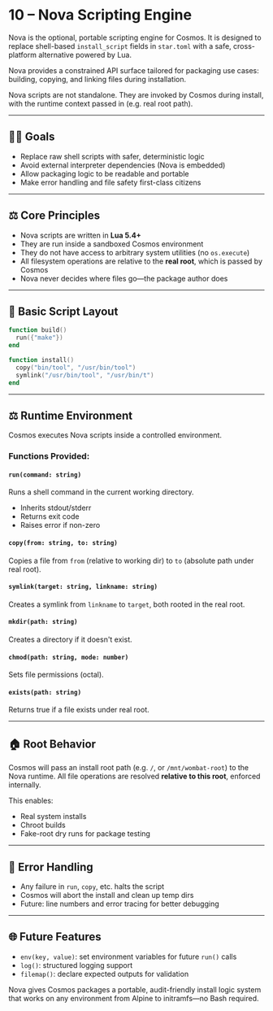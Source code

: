 # 10 – Nova Scripting Engine

Nova is the optional, portable scripting engine for Cosmos. It is designed to replace shell-based `install_script` fields in `star.toml` with a safe, cross-platform alternative powered by Lua.

Nova provides a constrained API surface tailored for packaging use cases: building, copying, and linking files during installation.

Nova scripts are not standalone. They are invoked by Cosmos during install, with the runtime context passed in (e.g. real root path).

---

## 🧑‍💻 Goals
- Replace raw shell scripts with safer, deterministic logic
- Avoid external interpreter dependencies (Nova is embedded)
- Allow packaging logic to be readable and portable
- Make error handling and file safety first-class citizens

---

## ⚖️ Core Principles
- Nova scripts are written in **Lua 5.4+**
- They are run inside a sandboxed Cosmos environment
- They do not have access to arbitrary system utilities (no `os.execute`)
- All filesystem operations are relative to the **real root**, which is passed by Cosmos
- Nova never decides where files go—the package author does

---

## 📄 Basic Script Layout
```lua
function build()
  run({"make"})
end

function install()
  copy("bin/tool", "/usr/bin/tool")
  symlink("/usr/bin/tool", "/usr/bin/t")
end
```

---

## ⚖️ Runtime Environment
Cosmos executes Nova scripts inside a controlled environment.

### Functions Provided:

#### `run(command: string)`
Runs a shell command in the current working directory.
- Inherits stdout/stderr
- Returns exit code
- Raises error if non-zero

#### `copy(from: string, to: string)`
Copies a file from `from` (relative to working dir) to `to` (absolute path under real root).

#### `symlink(target: string, linkname: string)`
Creates a symlink from `linkname` to `target`, both rooted in the real root.

#### `mkdir(path: string)`
Creates a directory if it doesn't exist.

#### `chmod(path: string, mode: number)`
Sets file permissions (octal).

#### `exists(path: string)`
Returns true if a file exists under real root.

---

## 🏠 Root Behavior
Cosmos will pass an install root path (e.g. `/`, or `/mnt/wombat-root`) to the Nova runtime. All file operations are resolved **relative to this root**, enforced internally.

This enables:
- Real system installs
- Chroot builds
- Fake-root dry runs for package testing

---

## 🤖 Error Handling
- Any failure in `run`, `copy`, etc. halts the script
- Cosmos will abort the install and clean up temp dirs
- Future: line numbers and error tracing for better debugging

---

## 🌐 Future Features
- `env(key, value)`: set environment variables for future `run()` calls
- `log()`: structured logging support
- `filemap()`: declare expected outputs for validation

Nova gives Cosmos packages a portable, audit-friendly install logic system that works on any environment from Alpine to initramfs—no Bash required.

